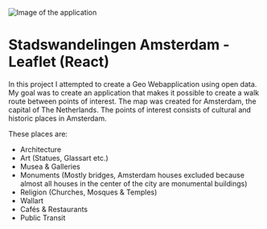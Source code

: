 ![Image of the application](https://gyazo.com/4ca02bbeba7431d15086299e02eb404e)

# Stadswandelingen Amsterdam - Leaflet (React)

In this project I attempted to create a Geo Webapplication using open data. My goal was to create an application that makes it possible to create a walk route between points of interest. The map was created for Amsterdam, the capital of The Netherlands. The points of interest consists of cultural and historic places in Amsterdam.

These places are:
- Architecture
- Art (Statues, Glassart etc.)
- Musea & Galleries
- Monuments (Mostly bridges, Amsterdam houses excluded because almost all houses in the center of the city are monumental buildings)
- Religion (Churches, Mosques & Temples)
- Wallart
- Cafés & Restaurants
- Public Transit
